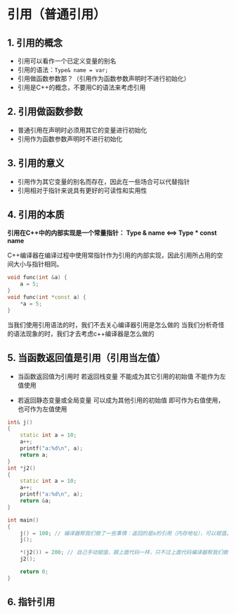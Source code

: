 # 引用（普通引用）

## 1\. 引用的概念

- 引用可以看作一个已定义变量的别名
- 引用的语法：`Type& name = var;`
- 引用做函数参数那？（引用作为函数参数声明时不进行初始化）
- 引用是C++的概念，不要用C的语法来考虑引用

## 2\. 引用做函数参数

- 普通引用在声明时必须用其它的变量进行初始化
- 引用作为函数参数声明时不进行初始化

## 3\. 引用的意义

- 引用作为其它变量的别名而存在，因此在一些场合可以代替指针
- 引用相对于指针来说具有更好的可读性和实用性

## 4\. 引用的本质

**引用在C++中的内部实现是一个常量指针： Type & name <==> Type * const name**

C++编译器在编译过程中使用常指针作为引用的内部实现，因此引用所占用的空间大小与指针相同。

```cpp
void func(int &a) {
    a = 5;
}
void func(int *const a) {
    *a = 5;
}
```

当我们使用引用语法的时，我们不去关心编译器引用是怎么做的 当我们分析奇怪的语法现象的时，我们才去考虑c++编译器是怎么做的

## 5\. 当函数返回值是引用（引用当左值）

- 当函数返回值为引用时 若返回栈变量 不能成为其它引用的初始值 不能作为左值使用

- 若返回静态变量或全局变量 可以成为其他引用的初始值 即可作为右值使用，也可作为左值使用

```cpp
int& j()
{
    static int a = 10;
    a++;
    printf("a:%d\n", a);
    return a;
}
int *j2()
{
    static int a = 10;
    a++;
    printf("a:%d\n", a);
    return &a;
}

int main()
{
    j() = 100; // 编译器帮我们做了一些事情：返回的是a的引用（内存地址），可以赋值。
    j();

    *(j2()) = 200; // 自己手动赋值，跟上面代码一样，只不过上面代码编译器帮我们做了
    j2();

    return 0;
}
```

## 6\. 指针引用
